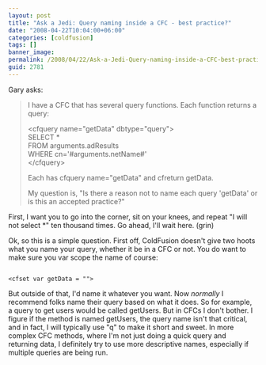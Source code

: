 ```yaml
---
layout: post
title: "Ask a Jedi: Query naming inside a CFC - best practice?"
date: "2008-04-22T10:04:00+06:00"
categories: [coldfusion]
tags: []
banner_image: 
permalink: /2008/04/22/Ask-a-Jedi-Query-naming-inside-a-CFC-best-practice
guid: 2781
---
```


Gary asks:

<blockquote>
<p>
I have a CFC that has several query functions. Each function returns a query:

&lt;cfquery name="getData" dbtype="query"&gt;<br>
SELECT  *<br>
FROM            arguments.adResults<br />
WHERE           cn='#arguments.netName#'<br/>
&lt;/cfquery&gt;

Each has cfquery name="getData" and cfreturn getData.

My question is, "Is there a reason not to name each query 'getData' or is this an accepted practice?" 
</p>
</blockquote>
<!--more-->
First, I want you to go into the corner, sit on your knees, and repeat "I will not select *" ten thousand times. Go ahead, I'll wait here. (grin)

Ok, so this is a simple question. First off, ColdFusion doesn't give two hoots what you name your query, whether it be in a CFC or not. You do want to make sure you var scope the name of course:

<code>
&lt;cfset var getData = ""&gt;
</code>

But outside of that, I'd name it whatever you want. Now <i>normally</i> I recommend folks name their query based on what it does. So for example, a query to get users would be called getUsers. But in CFCs I don't bother. I figure if the method is named getUsers, the query name isn't that critical, and in fact, I will typically use "q" to make it short and sweet. In more complex CFC methods, where I'm not just doing a quick query and returning data, I definitely try to use more descriptive names, especially if multiple queries are being run.